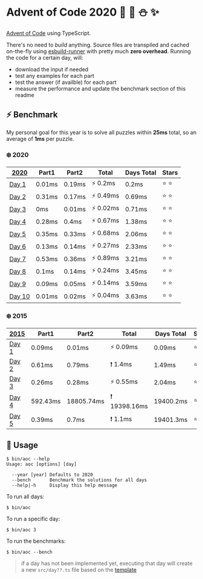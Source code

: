 # Advent of Code 2020 :santa: :christmas_tree: :snowman: :sparkles: 

[Advent of Code](https://adventofcode.com/) using TypeScript.

There's no need to *build* anything. Source files are transpiled and cached on-the-fly using [esbuild-runner](https://github.com/folke/esbuild-runner/) with pretty much **zero overhead**. Running the code for a certain day, will:

* download the input if needed
* test any examples for each part
* test the answer (if availble) for each part
* measure the performance and update the benchmark section of this readme

## :zap: Benchmark

My personal goal for this year is to solve all puzzles within **25ms** total, so an average of **1ms** per puzzle.

<!-- RESULTS:BEGIN -->
### :snowflake: 2020
|[2020](./src/2020) | Part1 | Part2 | Total | Days Total | Stars|
|--- | --- | --- | --- | --- | ---|
|[Day 1](./src/2020/day1.ts) | 0.01ms | 0.19ms | ⚡️ 0.2ms | 0.2ms | :star: :star: |
|[Day 2](./src/2020/day2.ts) | 0.31ms | 0.17ms | ⚡️ 0.49ms | 0.69ms | :star: :star: |
|[Day 3](./src/2020/day3.ts) | 0ms | 0.01ms | ⚡️ 0.02ms | 0.71ms | :star: :star: |
|[Day 4](./src/2020/day4.ts) | 0.28ms | 0.4ms | ⚡️ 0.67ms | 1.38ms | :star: :star: |
|[Day 5](./src/2020/day5.ts) | 0.35ms | 0.33ms | ⚡️ 0.68ms | 2.06ms | :star: :star: |
|[Day 6](./src/2020/day6.ts) | 0.13ms | 0.14ms | ⚡️ 0.27ms | 2.33ms | :star: :star: |
|[Day 7](./src/2020/day7.ts) | 0.53ms | 0.36ms | ⚡️ 0.89ms | 3.21ms | :star: :star: |
|[Day 8](./src/2020/day8.ts) | 0.1ms | 0.14ms | ⚡️ 0.24ms | 3.45ms | :star: :star: |
|[Day 9](./src/2020/day9.ts) | 0.09ms | 0.05ms | ⚡️ 0.14ms | 3.59ms | :star: :star: |
|[Day 10](./src/2020/day10.ts) | 0.01ms | 0.02ms | ⚡️ 0.04ms | 3.63ms | :star: :star: |

### :snowflake: 2015
|[2015](./src/2015) | Part1 | Part2 | Total | Days Total | Stars|
|--- | --- | --- | --- | --- | ---|
|[Day 1](./src/2015/day1.ts) | 0.09ms | 0.01ms | ⚡️ 0.09ms | 0.09ms | :star: :star: |
|[Day 2](./src/2015/day2.ts) | 0.61ms | 0.79ms | ❗️ 1.4ms | 1.49ms | :star: :star: |
|[Day 3](./src/2015/day3.ts) | 0.26ms | 0.28ms | ⚡️ 0.55ms | 2.04ms | :star: :star: |
|[Day 4](./src/2015/day4.ts) | 592.43ms | 18805.74ms | ❗️ 19398.16ms | 19400.2ms | :star: :star: |
|[Day 5](./src/2015/day5.ts) | 0.39ms | 0.7ms | ❗️ 1.1ms | 19401.3ms | :star: :star: |
<!-- RESULTS:END -->

## :rocket: Usage

```shell
$ bin/aoc --help
Usage: aoc [options] [day]

  --year [year] Defaults to 2020       
  --bench       Benchmark the solutions for all days
  --help|-h     Display this help message
```

To run all days:

```shell
$ bin/aoc
```

To run a specific day:

```shell
$ bin/aoc 3
```

To run the benchmarks:

```shell
$ bin/aoc --bench
```

> if a day has not been implemented yet, executing that day will create a new `src/day??.ts` file based on the [template](src/day.template.ts)
